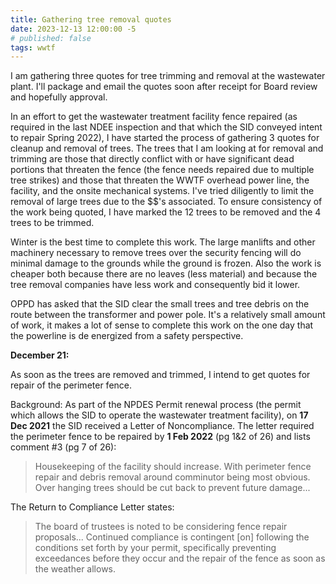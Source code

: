 ```yaml
---
title: Gathering tree removal quotes
date: 2023-12-13 12:00:00 -5
# published: false
tags: wwtf
---
```

I am gathering three quotes for tree trimming and removal at the wastewater
plant.  I'll package and email the quotes soon after receipt for Board review
and hopefully approval.
<!-- excerpt -->
 
In an effort to get the wastewater treatment facility fence repaired (as
required in the last NDEE inspection and that which the SID conveyed intent to
repair Spring 2022), I have started the process of gathering 3 quotes for
cleanup and removal of trees.  The trees that I am looking at for removal and
trimming are those that directly conflict with or have significant dead
portions that threaten the fence (the fence needs repaired due to multiple tree
strikes) and those that threaten the WWTF overhead power line, the facility,
and the onsite mechanical systems.  I've tried diligently to limit the removal
of large trees due to the $$'s associated.  To ensure consistency of the work
being quoted, I have marked the 12 trees to be removed and the 4 trees to be
trimmed.

Winter is the best time to complete this work.  The large manlifts and other
machinery necessary to remove trees over the security fencing will do minimal
damage to the grounds while the ground is frozen.  Also the work is cheaper
both because there are no leaves (less material) and because the tree removal
companies have less work and consequently bid it lower.

OPPD has asked that the SID clear the small trees and tree debris on the route
between the transformer and power pole.  It's a relatively small amount of
work, it makes a lot of sense to complete this work on the one day that the
powerline is de energized from a safety perspective.

**December 21:**

As soon as the trees are removed and trimmed, I intend to get quotes for repair
of the perimeter fence.  

Background: As part of the NPDES Permit renewal process (the permit which
allows the SID to operate the wastewater treatment facility), on **17 Dec
2021** the SID received a Letter of Noncompliance.  The letter required the
perimeter fence to be repaired by **1 Feb 2022** (pg 1&2 of 26) and lists
comment #3 (pg 7 of 26):

> Housekeeping of the facility should increase.  With perimeter fence repair
and debris removal around comminutor being most obvious.  Over hanging trees
should be cut back to prevent future damage...

The Return to Compliance Letter states:

> The board of trustees is noted to be considering fence repair proposals...
Continued compliance is contingent \[on\] following the conditions set forth by
your permit, specifically preventing exceedances before they occur and the
repair of the fence as soon as the weather allows.

